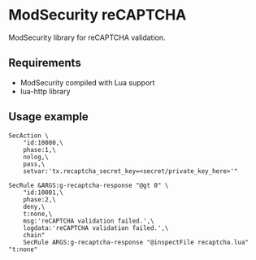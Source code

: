 # ModSecurity reCAPTCHA
ModSecurity library for reCAPTCHA validation.

## Requirements
 * ModSecurity compiled with Lua support
 * lua-http library

## Usage example
```
SecAction \
    "id:10000,\
    phase:1,\
    nolog,\
    pass,\
    setvar:'tx.recaptcha_secret_key=<secret/private_key_here>'"

SecRule &ARGS:g-recaptcha-response "@gt 0" \
    "id:10001,\
    phase:2,\
    deny,\
    t:none,\
    msg:'reCAPTCHA validation failed.',\
    logdata:'reCAPTCHA validation failed.',\
    chain"
    SecRule ARGS:g-recaptcha-response "@inspectFile recaptcha.lua" "t:none"
```
